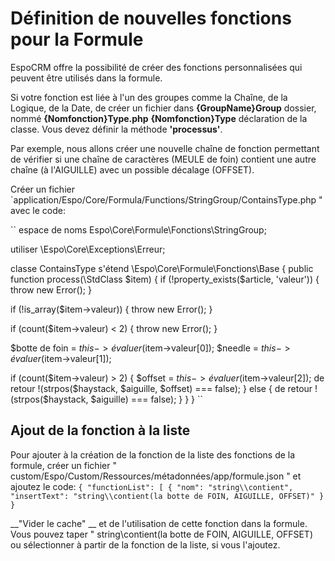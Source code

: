 # Définition de nouvelles fonctions pour la Formule

EspoCRM offre la possibilité de créer des fonctions personnalisées qui peuvent être utilisés dans la formule. 

Si votre fonction est liée à l'un des groupes comme la Chaîne, de la Logique, de la Date, de créer un fichier dans __{GroupName}Group__ dossier, nommé __{Nomfonction}Type.php__ __{Nomfonction}Type__ déclaration de la classe. Vous devez définir la méthode __'processus'__.

Par exemple, nous allons créer une nouvelle chaîne de fonction permettant de vérifier si une chaîne de caractères (MEULE de foin) contient une autre chaîne (à l'AIGUILLE) avec un possible décalage (OFFSET).

Créer un fichier `application/Espo/Core/Formula/Functions/StringGroup/ContainsType.php " avec le code:

``
espace de noms Espo\Core\Formule\Fonctions\StringGroup;

utiliser \Espo\Core\Exceptions\Erreur;

classe ContainsType s'étend \Espo\Core\Formule\Fonctions\Base
{
public function process(\StdClass $item)
{
if (!property_exists($article, 'valeur')) {
throw new Error();
}

if (!is_array($item->valeur)) {
throw new Error();
}

if (count($item->valeur) < 2) {
throw new Error();
}

 $botte de foin = $this->évaluer($item->valeur[0]);
$needle = $this->évaluer($item->valeur[1]);

if (count($item->valeur) > 2) {
$offset = $this->évaluer($item->valeur[2]);
de retour !(strpos($haystack, $aiguille, $offset) === false);
} else {
de retour !(strpos($haystack, $aiguille) === false);
}
}
}
``
## Ajout de la fonction à la liste

Pour ajouter à la création de la fonction de la liste des fonctions de la formule, créer un fichier " custom/Espo/Custom/Ressources/métadonnées/app/formule.json " et ajoutez le code:
``
{
"functionList": [
{
"nom": "string\\contient",
"insertText": "string\\contient(la botte de FOIN, AIGUILLE, OFFSET)"
}
}
``

__"Vider le cache" __ et de l'utilisation de cette fonction dans la formule. Vous pouvez taper " string\contient(la botte de FOIN, AIGUILLE, OFFSET) ou sélectionner à partir de la fonction de la liste, si vous l'ajoutez.
